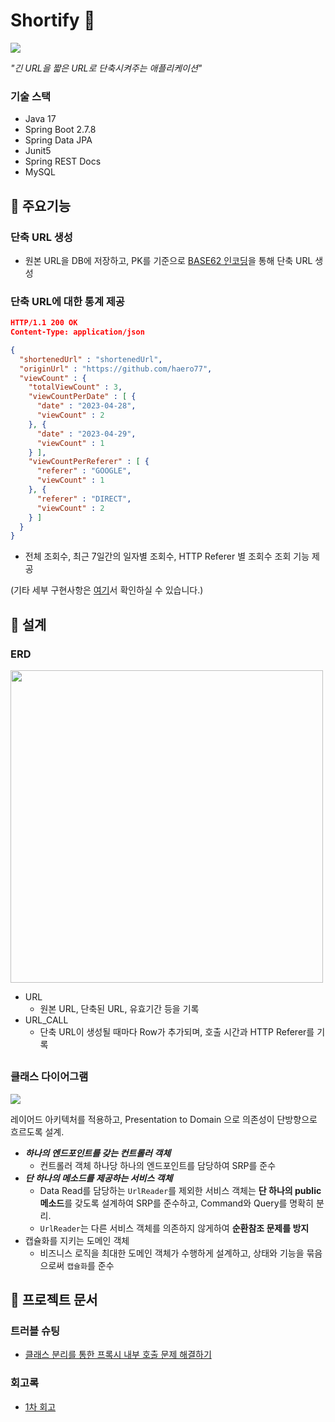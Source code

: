 # Shortify 🔗

![](https://velog.velcdn.com/images/balparang/post/7e605732-79ae-4442-bc23-86e8f2d75f6d/image.png)

_"긴 URL을 짧은 URL로 단축시켜주는 애플리케이션"_

### 기술 스택

- Java 17
- Spring Boot 2.7.8
- Spring Data JPA
- Junit5
- Spring REST Docs
- MySQL

## 📜 주요기능

### 단축 URL 생성

- 원본 URL을 DB에 저장하고, PK를 기준으로 [BASE62 인코딩](src/main/java/com/haero77/urlshortener/domain/url/util/Base62Encoder.java)을 통해
  단축 URL 생성

### 단축 URL에 대한 통계 제공

```json
HTTP/1.1 200 OK
Content-Type: application/json

{
  "shortenedUrl" : "shortenedUrl",
  "originUrl" : "https://github.com/haero77",
  "viewCount" : {
    "totalViewCount" : 3,
    "viewCountPerDate" : [ {
      "date" : "2023-04-28",
      "viewCount" : 2
    }, {
      "date" : "2023-04-29",
      "viewCount" : 1
    } ],
    "viewCountPerReferer" : [ {
      "referer" : "GOOGLE",
      "viewCount" : 1
    }, {
      "referer" : "DIRECT",
      "viewCount" : 2
    } ]
  }
}
```

- 전체 조회수, 최근 7일간의 일자별 조회수, HTTP Referer 별 조회수 조회 기능 제공

(기타 세부 구현사항은 [여기](https://github.com/haero77/Shortify/wiki/%EC%9A%94%EA%B5%AC%EC%82%AC%ED%95%AD)서 확인하실 수 있습니다.)

## 🎨 설계

### ERD

<img src="https://velog.velcdn.com/images/balparang/post/49acc071-bbc1-45f2-b63d-893bcf013658/image.png" width="500">

- URL
  - 원본 URL, 단축된 URL, 유효기간 등을 기록
- URL_CALL
  - 단축 URL이 생성될 때마다 Row가 추가되며, 호출 시간과 HTTP Referer를 기록

##  

### 클래스 다이어그램

![](https://velog.velcdn.com/images/balparang/post/01cf46d8-e8d3-4e55-9a5f-9955ff4e3dfb/image.png)

레이어드 아키텍처를 적용하고, Presentation to Domain 으로 의존성이 단방향으로 흐르도록 설계.

- **_하나의 엔드포인트를 갖는 컨트롤러 객체_**
  - 컨트롤러 객체 하나당 하나의 엔드포인트를 담당하여 SRP를 준수
- **_단 하나의 메소드를 제공하는 서비스 객체_**
  - Data Read를 담당하는 `UrlReader`를 제외한 서비스 객체는 **단 하나의 public 메소드**를 갖도록 설계하여 SRP를 준수하고, Command와 Query를 명확히 분리.
  - `UrlReader`는 다른 서비스 객체를 의존하지 않게하여 **순환참조 문제를 방지**
- 캡슐화를 지키는 도메인 객체
  - 비즈니스 로직을 최대한 도메인 객체가 수행하게 설계하고, 상태와 기능을 묶음으로써 `캡슐화`를 준수

## 📝 프로젝트 문서

### 트러블 슈팅

- [클래스 분리를 통한 프록시 내부 호출 문제 해결하기](https://velog.io/@balparang/Transactional%EC%9D%B4-%EB%8F%99%EC%9E%91%ED%95%98%EC%A7%80-%EC%95%8A%EC%9D%84-%EB%95%8C%EB%8A%94-%ED%94%84%EB%A1%9D%EC%8B%9C-%EA%B0%9D%EC%B2%B4%EB%A5%BC-%ED%86%B5%ED%95%B4-%EB%A9%94%EC%84%9C%EB%93%9C%EB%A5%BC-%ED%98%B8%EC%B6%9C%ED%96%88%EB%8A%94%EC%A7%80-%ED%99%95%EC%9D%B8%ED%95%98%EC%9E%90-%ED%94%84%EB%A1%9D%EC%8B%9C-%EB%82%B4%EB%B6%80-%ED%98%B8%EC%B6%9C-%EB%AC%B8%EC%A0%9C)

### 회고록

- [1차 회고](https://velog.io/@balparang/회고-단축-URL-서비스-프로젝트-1차-회고)
